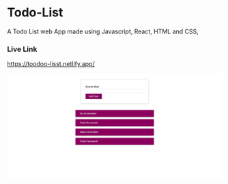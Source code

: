 # Todo-List

A Todo List web App made using Javascript, React, HTML and CSS,

### Live Link 
https://toodoo-lisst.netlify.app/

![App Screenshot](https://github.com/22Parth/Todo-List/blob/main/screenshots/image.jpg)
